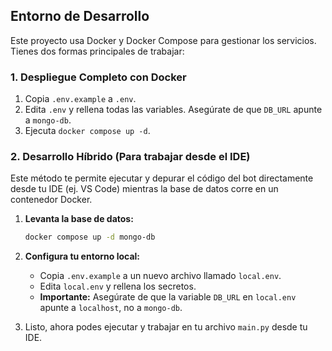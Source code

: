 ## Entorno de Desarrollo

Este proyecto usa Docker y Docker Compose para gestionar los servicios. Tienes dos formas principales de trabajar:

### 1. Despliegue Completo con Docker

1.  Copia `.env.example` a `.env`.
2.  Edita `.env` y rellena todas las variables. Asegúrate de que `DB_URL` apunte a `mongo-db`.
3.  Ejecuta `docker compose up -d`.

### 2. Desarrollo Híbrido (Para trabajar desde el IDE)

Este método te permite ejecutar y depurar el código del bot directamente desde tu IDE (ej. VS Code) mientras la base de datos corre en un contenedor Docker.

1.  **Levanta la base de datos:**
    ```bash
    docker compose up -d mongo-db
    ```

2.  **Configura tu entorno local:**
    *   Copia `.env.example` a un nuevo archivo llamado `local.env`.
    *   Edita `local.env` y rellena los secretos.
    *   **Importante:** Asegúrate de que la variable `DB_URL` en `local.env` apunte a `localhost`, no a `mongo-db`.

3.  Listo, ahora podes ejecutar y trabajar en tu archivo `main.py` desde tu IDE.